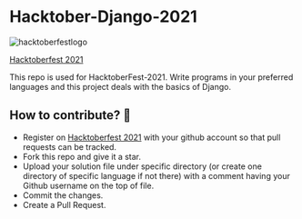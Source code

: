 # Hacktober-Django-2021

![hacktoberfestlogo](https://user-images.githubusercontent.com/67066785/135657287-b7521201-ff27-4450-92c7-4a6411bd9f2d.png)

[Hacktoberfest 2021](https://hacktoberfest.digitalocean.com/)

This repo is used for HacktoberFest-2021. Write programs in your preferred languages and this project deals with the basics of Django.

## How to contribute? :corn:
- Register on [Hacktoberfest 2021](https://hacktoberfest.digitalocean.com/) with your github account so that pull requests can be tracked.
- Fork this repo and give it a star.
- Upload your solution file under specific directory (or create one directory of specific language if not there) with a comment having your Github username on the top of file.
- Commit the changes.
- Create a Pull Request.

